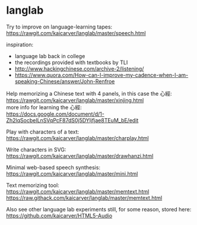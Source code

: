 # langlab
Try to improve on language-learning tapes:<br>
https://rawgit.com/kaicarver/langlab/master/speech.html

inspiration:
- language lab back in college
- the recordings provided with textbooks by TLI
- http://www.hackingchinese.com/archive-2/listening/
- https://www.quora.com/How-can-I-improve-my-cadence-when-I-am-speaking-Chinese/answer/John-Renfroe

Help memorizing a Chinese text with 4 panels, in this case the 心經:<br>
https://rawgit.com/kaicarver/langlab/master/xinjing.html<br>
more info for learning the 心經:<br>
https://docs.google.com/document/d/1-Zh2lqSocbeILnSVqPcF87dS0j5DYljfjae8TEuM_bE/edit

Play with characters of a text:<br>
https://rawgit.com/kaicarver/langlab/master/charplay.html

Write characters in SVG:<br>
https://rawgit.com/kaicarver/langlab/master/drawhanzi.html

Minimal web-based speech synthesis:<br>
https://rawgit.com/kaicarver/langlab/master/mini.html

Text memorizing tool:<br>
https://rawgit.com/kaicarver/langlab/master/memtext.html<br>
https://raw.githack.com/kaicarver/langlab/master/memtext.html

Also see other language lab experiments still, for some reason, stored here:<br>
https://github.com/kaicarver/HTML5-Audio
